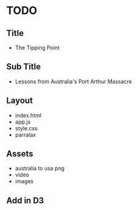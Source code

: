 # TODO

## Title

* The Tipping Point

## Sub Title

* Lessons from Australia's Port Arthur Massacre

## Layout

* index.html
* app.js
* style.css
* parralax

## Assets

* australia to usa png
* video
* images

## Add in D3
